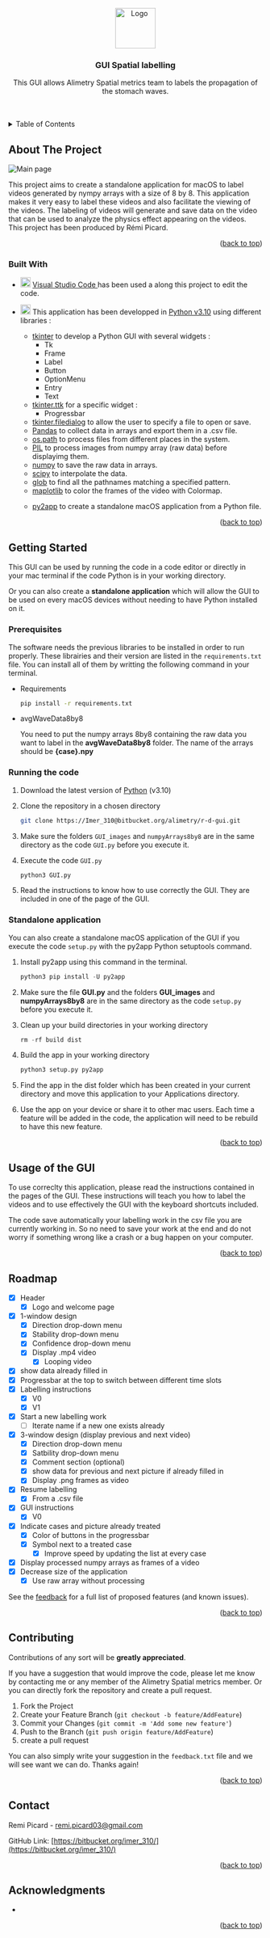 <div id="top"></div>
<!--
*** Thanks for checking out the Best-README-Template. If you have a suggestion
*** that would make this better, please fork the repo and create a pull request
*** or simply open an issue with the tag "enhancement".
*** Don't forget to give the project a star!
*** Thanks again! Now go create something AMAZING! :D
-->



<!-- PROJECT SHIELDS -->
<!--
*** I'm using markdown "reference style" links for readability.
*** Reference links are enclosed in brackets [ ] instead of parentheses ( ).
*** See the bottom of this document for the declaration of the reference variables
*** for contributors-url, forks-url, etc. This is an optional, concise syntax you may use.
*** https://www.markdownguide.org/basic-syntax/#reference-style-links
-->
<!-- [![Contributors][contributors-shield]][contributors-url]
[![Forks][forks-shield]][forks-url]
[![Stargazers][stars-shield]][stars-url]
[![Issues][issues-shield]][issues-url]
[![MIT License][license-shield]][license-url]
[![LinkedIn][linkedin-shield]][linkedin-url] -->



<!-- PROJECT LOGO -->
<br />
<div align="center">
  <a href="https://bitbucket.org/alimetry/r-d-gui/src/master/">
    <img src='./GUI_images/logo.png' alt="Logo" width="80" height="80">
  </a>

<h3 align="center">GUI Spatial labelling</h3>

  <p align="center">
This GUI allows Alimetry Spatial metrics team to labels the propagation of the stomach waves. 
    <br />
    </a>
    <br />
    <br />
    <!-- <a href="https://github.com/github_username/repo_name">View Demo</a>
    ·
    <a href="https://github.com/github_username/repo_name/issues">Report Bug</a>
    ·
    <a href="https://github.com/github_username/repo_name/issues">Request Feature</a> -->
  </p>
</div>



<!-- TABLE OF CONTENTS -->
<details>
  <summary> Table of Contents </summary>
  <ol>
    <li>
      <a href="#about-the-project">About The Project</a>
      <ul>
        <li><a href="#built-with">Built With</a></li>
      </ul>
    </li>
    <li>
      <a href="#getting-started">Getting Started</a>
      <ul>
        <li><a href="#prerequisites">Prerequisites</a></li>
        <li><a href="#running-the-code">Running the code</a></li>
        <li><a href="#standalone-application">Standalone application</a></li>
      </ul>
    </li>
    <li><a href="#usage-of-the-GUI">Usage</a></li>
    <li><a href="#roadmap">Roadmap</a></li>
    <li><a href="#contributing">Contributing</a></li>
    <li><a href="#license">License</a></li>
    <li><a href="#contact">Contact</a></li>
    <li><a href="#acknowledgments">Acknowledgments</a></li>
  </ol>
</details>



<!-- ABOUT THE PROJECT -->
## About The Project

![Main page][product-screenshot]

This project aims to create a standalone application for macOS to label videos generated by nympy arrays with a size of 8 by 8. This application makes it very easy to label these videos and also facilitate the viewing of the videos. The labeling of videos will generate and save data on the video that can be used to analyze the physics effect appearing on the videos. This project has been produced by Rémi Picard.

<p align="right">(<a href="#top">back to top</a>)</p>



### Built With

* <img src="https://upload.wikimedia.org/wikipedia/commons/thumb/9/9a/Visual_Studio_Code_1.35_icon.svg/2048px-Visual_Studio_Code_1.35_icon.svg.png" alt="VS Code" width="20" height="20"></a> <a href="https://code.visualstudio.com"> Visual Studio Code </a>has been used a along this project to edit the code.
*   <img src="https://upload.wikimedia.org/wikipedia/commons/thumb/c/c3/Python-logo-notext.svg/2048px-Python-logo-notext.svg.png" alt="Python" width="20" height="20"></a>    This application has been developped in <a href="https://www.python.org/"> Python v3.10</a> using different libraries :
    
    * <a href="https://docs.python.org/3/library/tkinter.html#module-tkinter">tkinter</a> to develop a Python GUI with several widgets :
        * Tk
        * Frame
        * Label
        * Button 
        * OptionMenu
        * Entry
        * Text 
    * <a href="https://docs.python.org/3/library/tkinter.ttk.html#module-tkinter.ttk">tkinter.ttk</a> for a specific widget :
        * Progressbar
    * <a href=https://docs.python.org/3/library/dialog.html#module-tkinter.filedialog>tkinter.filedialog</a> to allow the user to specify a file to open or save.
    * <a href="https://pandas.pydata.org">Pandas</a> to collect data in arrays and export them in a .csv file.
    * <a href="https://docs.python.org/3/library/os.path.html">os.path</a> to process files from different places in the system.
    * <a href="https://pillow.readthedocs.io/en/stable/">PIL</a> to process images from numpy array (raw data) before displayimg them.
    * <a href="https://numpy.org">numpy</a> to save the raw data in arrays.
    * <a href="https://scipy.org">scipy</a> to interpolate the data.
    * <a href="https://docs.python.org/3/library/glob.html">glob</a> to find all the pathnames matching a specified pattern.
    * <a href="https://matplotlib.org">maplotlib</a> to color the frames of the video with Colormap.</p>
    * <a href="https://matplotlib.org">py2app</a> to create a standalone macOS application from a Python file.

<p align="right">(<a href="#top">back to top</a>)</p>



<!-- GETTING STARTED -->
## Getting Started

This GUI can be used by running the code in a code editor or directly in your mac terminal if the code Python is in your working directory. 

Or you can also create a **standalone application** which will allow the GUI to be used on every macOS devices without needing to have Python installed on it.

### Prerequisites

The software needs the previous libraries to be installed in order to run properly. These librairies and their version are listed in the `requirements.txt` file. You can install all of them by writting the following command in your terminal.

* Requirements
  ```sh
  pip install -r requirements.txt
  ```

* avgWaveData8by8</p>
You need to put the numpy arrays 8by8 containing the raw data you want to label in the **avgWaveData8by8** folder. The name of the arrays should be 
**{case}.npy**


### Running the code

1. Download the latest version of <a href="https://www.python.org/downloads/">Python</a> (v3.10) 
2. Clone the repository in a chosen directory
   ```sh
   git clone https://Imer_310@bitbucket.org/alimetry/r-d-gui.git
   ```
3. Make sure the folders `GUI_images` and `numpyArrays8by8` are in the same directory as the code `GUI.py` before you execute it.

4. Execute the code `GUI.py` 
   ```py
   python3 GUI.py
   ```

5. Read the instructions to know how to use correctly the GUI. They are  included in one of the page of the GUI.


### Standalone application

You can also create a standalone macOS application of the GUI if you execute the code `setup.py` with the py2app Python setuptools command.  

1. Install py2app using this command in the terminal.
   ```py
   python3 pip install -U py2app
   ```
2. Make sure the file **GUI.py** and the folders **GUI_images** and **numpyArrays8by8** are in the same directory as the code `setup.py` before you execute it.

3. Clean up your build directories in your working directory
   ```py
   rm -rf build dist
   ```

4. Build the app in your working directory
   ```py
   python3 setup.py py2app
   ```

5. Find the app in the dist folder which has been created in your current directory and move this application to your Applications directory.

6. Use the app on your device or share it to other mac users. Each time a feature will be added in the code, the application will need to be rebuild to have this new feature.

<p align="right">(<a href="#top">back to top</a>)</p>


<!-- USAGE EXAMPLES -->
## Usage of the GUI

To use correclty this application, please read the instructions contained in the pages of the GUI. These instructions will teach you how to label the videos and to use effectively the GUI with the keyboard shortcuts included. </p>
The code save automatically your labelling work in the csv file you are currently working in. So no need to save your work at the end and do not worry if something wrong like a crash or a bug happen on your computer.

<p align="right">(<a href="#top">back to top</a>)</p>


<!-- ROADMAP -->
## Roadmap

- [x] Header 
    - [x] Logo and welcome page
- [x] 1-window design 
    - [x] Direction drop-down menu
    - [x] Stability drop-down menu
    - [x] Confidence drop-down menu
    - [x] Display .mp4 video
        - [x] Looping video
- [x] show data already filled in 
- [x] Progressbar at the top to switch between different time slots
- [x] Labelling instructions 
    - [x] V0
    - [x] V1
- [x] Start a new labelling work
    -[ ] Iterate name if a new one exists already
- [x] 3-window design (display previous and next video)
    - [x] Direction drop-down menu
    - [x] Satbility drop-down menu
    - [x] Comment section (optional)
    - [x] show data for previous and next picture if already filled in
    - [x] Display .png frames as video
- [x] Resume labelling 
    - [x] From a .csv file
- [x] GUI instructions 
    - [x] V0
- [x] Indicate cases and picture already treated
    - [x] Color of buttons in the progressbar
    - [x] Symbol next to a treated case 
        - [x] Improve speed by updating the list at every case
- [x] Display processed numpy arrays as frames of a video 
- [x] Decrease size of the application 
    - [x] Use raw array without processing 

See the [feedback](https://bitbucket.org/alimetry/r-d-gui/src/master/feedback.txt) for a full list of proposed features (and known issues).

<p align="right">(<a href="#top">back to top</a>)</p>


<!-- CONTRIBUTING -->
## Contributing

Contributions of any sort will be **greatly appreciated**.

If you have a suggestion that would improve the code, please 
let me know by contacting me or any member of the Alimetry Spatial metrics member. Or you can directly fork the repository and create a pull request. 

1. Fork the Project
2. Create your Feature Branch (`git checkout -b feature/AddFeature`)
3. Commit your Changes (`git commit -m 'Add some new feature'`)
4. Push to the Branch (`git push origin feature/AddFeature`)
5. create a pull request

You can also simply write your suggestion in the `feedback.txt` file and we will see want we can do.
Thanks again!

<p align="right">(<a href="#top">back to top</a>)</p>


<!-- CONTACT -->
## Contact

Remi Picard - remi.picard03@gmail.com

GitHub Link: [https://bitbucket.org/imer_310/](https://bitbucket.org/imer_310/)

<p align="right">(<a href="#top">back to top</a>)</p>


<!-- ACKNOWLEDGMENTS -->
## Acknowledgments

* []()


<p align="right">(<a href="#top">back to top</a>)</p>



<!-- MARKDOWN LINKS & IMAGES -->
<!-- https://www.markdownguide.org/basic-syntax/#reference-style-links -->

[product-screenshot]: ./GUI_images/screenshot.png
[logo]: ./GUI_images/alimetry.png
